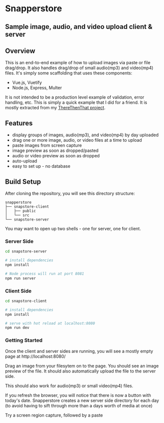 # Snapperstore

## Sample image, audio, and video upload client &amp; server


## Overview

This is an end-to-end example of how to upload images via paste or file drag/drop.  It also handles drag/drop of small audio(mp3) and video(mp4) files.  It's simply some scaffolding that uses these components:

* Vue.js, Vuetify
* Node.js, Express, Multer

It is not intended to be a production level example of validation, error handling, etc.  This is simply a quick example that I did for a friend.  It is mostly extracted from my <a href="https://github.com/DanielSmith/ThereThenThat-Server">ThereThenThat project</a>.

## Features

* display groups of images, audio(mp3), and video(mp4) by day uploaded
* drag one or more image, audio, or video files at a time to upload
* paste images from screen capture
* image preview as soon as dropped/pasted
* audio or video preview as soon as dropped
* auto-upload
* easy to set up - no database

## Build Setup

After cloning the repository, you will see this directory structure:
```
snapperstore
├── snapstore-client
│   ├── public
│   └── src
└── snapstore-server
```
You may want to open up two shells - one for server, one for client.

### Server Side
``` bash
cd snapstore-server

# install dependencies
npm install

# Node process will run at port 8081
npm run server
```

### Client Side

``` bash
cd snapstore-client

# install dependencies
npm install

# serve with hot reload at localhost:8080
npm run dev
```

### Getting Started

Once the client and server sides are running, you will see a mostly empty page at http://localhost:8080/

Drag an image from your filesytem on to the page.  You should see an image preview of the file.  It should also automatically upload the file to the server side.

This should also work for audio(mp3) or small video(mp4) files.

If you refresh the browser, you will notice that there is now a button with today's date.  Snapperstore creates a new server side directory for each day (to avoid having to sift through more than a days worth of media at once)

Try a screen region capture, followed by a paste

